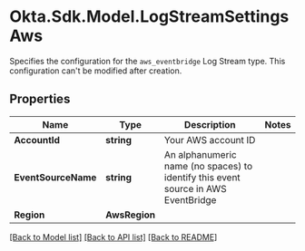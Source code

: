 # Okta.Sdk.Model.LogStreamSettingsAws
Specifies the configuration for the `aws_eventbridge` Log Stream type. This configuration can't be modified after creation.

## Properties

Name | Type | Description | Notes
------------ | ------------- | ------------- | -------------
**AccountId** | **string** | Your AWS account ID | 
**EventSourceName** | **string** | An alphanumeric name (no spaces) to identify this event source in AWS EventBridge | 
**Region** | **AwsRegion** |  | 

[[Back to Model list]](../README.md#documentation-for-models) [[Back to API list]](../README.md#documentation-for-api-endpoints) [[Back to README]](../README.md)

